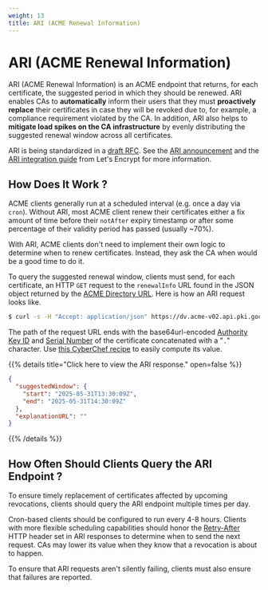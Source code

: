 ```yaml
---
weight: 13
title: ARI (ACME Renewal Information)
---
```


# ARI (ACME Renewal Information)

ARI (ACME Renewal Information) is an ACME endpoint that returns, for each
certificate, the suggested period in which they should be renewed. ARI enables
CAs to **automatically** inform their users that they must **proactively
replace** their certificates in case they will be revoked due to, for example, a
compliance requirement violated by the CA. In addition, ARI also helps to
**mitigate load spikes on the CA infrastructure** by evenly distributing the
suggested renewal window across all certificates.

ARI is being standardized in a
[draft RFC](https://datatracker.ietf.org/doc/draft-ietf-acme-ari/). See the
[ARI announcement](https://letsencrypt.org/2023/03/23/improving-resliiency-and-reliability-with-ari/)
and the
[ARI integration guide](https://letsencrypt.org/2024/04/25/guide-to-integrating-ari-into-existing-acme-clients/)
from Let's Encrypt for more information.

## How Does It Work ?

ACME clients generally run at a scheduled interval (e.g. once a day via `cron`).
Without ARI, most ACME client renew their certificates either a fix amount of
time before their `notAfter` expiry timestamp or after some percentage of their
validity period has passed (usually ~70%).

With ARI, ACME clients don't need to implement their own logic to determine when
to renew certificates. Instead, they ask the CA when would be a good time to do
it.

To query the suggested renewal window, clients must send, for each certificate,
an HTTP `GET` request to the `renewalInfo` URL found in the JSON object returned
by the [ACME Directory URL](/acme/overview/#directory). Here is how an ARI
request looks like.

```bash
$ curl -s -H "Accept: application/json" https://dv.acme-v02.api.pki.goog/renewal-info/db7Ed66J9kQ3fc-xaB8dGuvcNFk.AnGD1KgleQcKPY9gnifN5Q | jq
```

The path of the request URL ends with the base64url-encoded
[Authority Key ID](/webpki/cert/#authority-key-identifier) and
[Serial Number](/webpki/cert/#serial-number) of the certificate concatenated
with a "`.`" character. Use
[this CyberChef recipe](<https://gchq.github.io/CyberChef/#recipe=Fork('%5C%5Cn','.',false)Find_/_Replace(%7B'option':'Regex','string':'%5E.*%3D%20*'%7D,'',false,false,false,false)From_Hex('Auto')To_Base64('A-Za-z0-9-_')Merge(true)&input=QXV0aG9yaXR5IEtleSBJRD03NTpCRTpDNDo3NzpBRTo4OTpGNjo0NDozNzo3RDpDRjpCMTo2ODoxRjoxRDoxQTpFQjpEQzozNDo1OQpDZXJ0aWZpY2F0ZSBTZXJpYWwgTnVtYmVyPTAyOjcxOjgzOmQ0OmE4OjI1Ojc5OjA3OjBhOjNkOjhmOjYwOjllOjI3OmNkOmU1>)
to easily compute its value.

{{% details title="Click here to view the ARI response." open=false %}}

```json
{
  "suggestedWindow": {
    "start": "2025-05-31T13:30:09Z",
    "end": "2025-05-31T14:30:09Z"
  },
  "explanationURL": ""
}
```

{{% /details %}}

## How Often Should Clients Query the ARI Endpoint ?

To ensure timely replacement of certificates affected by upcoming revocations,
clients should query the ARI endpoint multiple times per day.

Cron-based clients should be configured to run every 4-8 hours. Clients with
more flexible scheduling capabilities should honor the
[Retry-After](https://developer.mozilla.org/en-US/docs/Web/HTTP/Reference/Headers/Retry-After)
HTTP header set in ARI responses to determine when to send the next request. CAs
may lower its value when they know that a revocation is about to happen.

To ensure that ARI requests aren't silently failing, clients must also ensure
that failures are reported.
